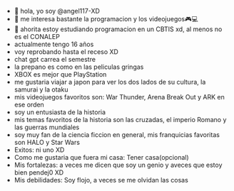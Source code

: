 - 👋 hola, yo soy @angel117-XD
- 👀 me interesa bastante la programacion y los videojuegos🎮💻
- 🌱 ahorita estoy estudiando programacion en un CBTIS xd, al menos no es el CONALEP
- actualmente tengo 16 años
- voy reprobando hasta el receso XD
- chat gpt carrea el semestre
- la prepano es como en las peliculas gringas
- XBOX es mejor que PlayStation
- me gustaria viajar a japon para ver los dos lados de su cultura, la samurai y la otaku
- mis videojuegos favoritos son: War Thunder, Arena Break Out y ARK en ese orden
- soy un entusiasta de la historia
- mis temas favoritos de la historia son las cruzadas, el imperio Romano y las guerras mundiales
- soy muy fan de la ciencia ficcion en general, mis franquicias favoritas son HALO y Star Wars
- Exitos: ni uno XD
- Como me gustaria que fuera mi casa: Tener casa(opcional)
- Mis fortalezas: a veces me dicen que soy un genio y aveces que estoy bien pendej0 XD
- Mis debilidades: Soy flojo, a veces se me olvidan las cosas


<!---
angel117-XD/angel117-XD is a ✨ special ✨ repository because its `README.md` (this file) appears on your GitHub profile.
You can click the Preview link to take a look at your changes.
--->
